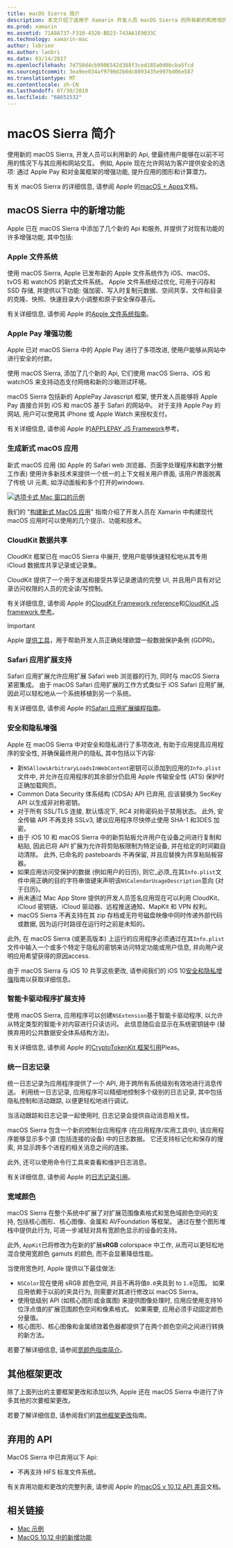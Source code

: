 ```yaml
---
title: macOS Sierra 简介
description: 本文介绍了适用于 Xamarin 开发人员 macOS Sierra 的所有新的和修改的 Api 和功能。
ms.prod: xamarin
ms.assetid: 71A8A737-F310-4320-BD23-743AA1E9033C
ms.technology: xamarin-mac
author: lobrien
ms.author: laobri
ms.date: 03/14/2017
ms.openlocfilehash: 7d758d4cb9906542d388f3ced185a0d0bcba5fcd
ms.sourcegitcommit: 3ea9ee034af9790d2b0dc0893435e997bd06e587
ms.translationtype: MT
ms.contentlocale: zh-CN
ms.lasthandoff: 07/30/2019
ms.locfileid: "68651532"
---
```

# <a name="introduction-to-macos-sierra"></a>macOS Sierra 简介

使用新的 macOS Sierra, 开发人员可以利用新的 Api, 使最终用户能够在以前不可用的情况下与其应用和网站交互。 例如, Apple 现在允许网站为客户提供安全的选项: 通过 Apple Pay 和对金属框架的增强功能, 提升应用的图形和计算潜力。 

有关 macOS Sierra 的详细信息, 请参阅 Apple 的[macOS + Apps](https://developer.apple.com/macos/)文档。

<a name="Whats-New-in-macOS-Sierra" />

## <a name="whats-new-in-macos-sierra"></a>macOS Sierra 中的新增功能

Apple 已在 macOS Sierra 中添加了几个新的 Api 和服务, 并提供了对现有功能的许多增强功能, 其中包括:

<a name="Apple-File-System" />

### <a name="apple-file-system"></a>Apple 文件系统

使用 macOS Sierra, Apple 已发布新的 Apple 文件系统作为 iOS、macOS、tvOS 和 watchOS 的新式文件系统。 Apple 文件系统经过优化, 可用于闪存和 SSD 存储, 并提供以下功能: 强加密、写入时复制元数据、空间共享、文件和目录的克隆、快照、快速目录大小调整和原子安全保存基元。

有关详细信息, 请参阅 Apple 的[Apple 文件系统指南](https://developer.apple.com/library/prerelease/content/documentation/FileManagement/Conceptual/APFS_Guide/Introduction/Introduction.html#//apple_ref/doc/uid/TP40016999)。

<a name="Apple-Pay-Enhancements" />

### <a name="apple-pay-enhancements"></a>Apple Pay 增强功能

Apple 已对 macOS Sierra 中的 Apple Pay 进行了多项改进, 使用户能够从网站中进行安全的付款。

使用 macOS Sierra, 添加了几个新的 Api, 它们使用 macOS Sierra、iOS 和 watchOS 来支持动态支付网络和新的沙箱测试环境。

macOS Sierra 包括新的 ApplePay Javascript 框架, 使开发人员能够将 Apple Pay 直接合并到 iOS 和 macOS 基于 Safari 的网站中。 对于支持 Apple Pay 的网站, 用户可以使用其 iPhone 或 Apple Watch 来授权支付。

有关详细信息, 请参阅 Apple 的[APPLEPAY JS Framework](https://developer.apple.com/reference/applepayjs)参考。

<a name="Building-Modern-macOS-Apps" />

### <a name="building-modern-macos-apps"></a>生成新式 macOS 应用

新式 macOS 应用 (如 Apple 的 Safari web 浏览器、页面字处理程序和数字分散工作表) 使用许多新技术来提供一个统一的上下文相关用户界面, 该用户界面脱离了传统 UI 元素, 如浮动面板和多个打开的windows.

[![选项卡式 Mac 窗口的示例](images/content08.png)](images/content08.png#lightbox)

我们的 "[构建新式 MacOS 应用](~/mac/platform/introduction-to-macos-sierra/modern-cocoa-apps.md)" 指南介绍了开发人员在 Xamarin 中构建现代 macOS 应用时可以使用的几个提示、功能和技术。

<a name="CloudKit-Data-Sharing" />

### <a name="cloudkit-data-sharing"></a>CloudKit 数据共享

CloudKit 框架已在 macOS Sierra 中展开, 使用户能够快速轻松地从其专用 iCloud 数据库共享记录或记录集。

CloudKit 提供了一个用于发送和接受共享记录邀请的完整 UI, 并且用户具有对记录访问权限的人员的完全读/写控制。

有关详细信息, 请参阅 Apple 的[CloudKit Framework reference](https://developer.apple.com/reference/clockkit)和[CloudKit JS framework 参考](https://developer.apple.com/reference/cloudkitjs)。

> [!IMPORTANT]
> Apple [提供工具](https://developer.apple.com/support/allowing-users-to-manage-data/)，用于帮助开发人员正确处理欧盟一般数据保护条例 (GDPR)。

<a name="Safari-App-Extensions-Support" />

### <a name="safari-app-extensions-support"></a>Safari 应用扩展支持

Safari 应用扩展允许应用扩展 Safari web 浏览器的行为, 同时与 macOS Sierra 紧密集成。 由于 macOS Safari 应用扩展的工作方式类似于 iOS Safari 应用扩展, 因此可以轻松地从一个系统移植到另一个系统。

有关详细信息, 请参阅 Apple 的[Safari 应用扩展编程指南](https://developer.apple.com/library/prerelease/content/documentation/NetworkingInternetWeb/Conceptual/SafariAppExtension_PG/index.html#//apple_ref/doc/uid/TP40017319)。

<a name="Security-and-Privacy-Enhancements" />

### <a name="security-and-privacy-enhancements"></a>安全和隐私增强

Apple 在 macOS Sierra 中对安全和隐私进行了多项改进, 有助于应用提高应用程序的安全性, 并确保最终用户的隐私, 其中包括以下内容:

- 新`NSAllowsArbitraryLoadsInWebContent`密钥可以添加到应用的`Info.plist`文件中, 并允许在应用程序的其余部分仍启用 Apple 传输安全性 (ATS) 保护时正确加载网页。
- Common Data Security 体系结构 (CDSA) API 已弃用, 应该替换为 SecKey API 以生成非对称密钥。
- 对于所有 SSL/TLS 连接, 默认情况下, RC4 对称密码处于禁用状态。 此外, 安全传输 API 不再支持 SSLv3, 建议应用程序尽快停止使用 SHA-1 和3DES 加密。
- 由于 iOS 10 和 macOS Sierra 中的新剪贴板允许用户在设备之间进行复制和粘贴, 因此已将 API 扩展为允许将剪贴板限制为特定设备, 并在给定的时间戳自动清除。 此外, 已命名的 pasteboards 不再保留, 并且应替换为共享粘贴板容器。
- 如果应用访问受保护的数据 (例如用户的日历), 则它_必须_在其`Info.plist`文件中用正确的目的字符串值键来声明该`NSCalendarUsageDescription`意向 (对于日历)。
- 尚未通过 Mac App Store 提供的开发人员签名应用现在可以利用 CloudKit、iCloud 密钥链、iCloud 驱动器、远程推送通知、MapKit 和 VPN 权利。
- macOS Sierra 不再支持在其 zip 存档或无符号磁盘映像中同时传递外部代码或数据, 因为运行时路径在运行时之前是未知的。

此外, 在 macOS Sierra (或更高版本) 上运行的应用程序必须通过在其`Info.plist`文件中输入一个或多个特定于隐私的密钥来访问特定功能或用户信息, 并向用户说明应用希望获得的原因access.

由于 macOS Sierra 与 iOS 10 共享这些更改, 请参阅我们的 iOS 10[安全和隐私增强](~/ios/app-fundamentals/security-privacy.md)指南以获取详细信息。

<a name="Smart-Card-Driver-Extension-Support" />

### <a name="smart-card-driver-extension-support"></a>智能卡驱动程序扩展支持

使用 macOS Sierra, 应用程序可以创建`NSExtension`基于智能卡驱动程序, 以允许从特定类型的智能卡对内容进行只读访问。 此信息随后会显示在系统密钥链中 (替换弃用的公共数据安全体系结构方法)。

有关详细信息, 请参阅 Apple 的[CryptoTokenKit 框架引用](https://developer.apple.com/reference/cryptotokenkit)Pleas。

<a name="Unified-Logging" />

### <a name="unified-logging"></a>统一日志记录

统一日志记录为应用程序提供了一个 API, 用于跨所有系统级别有效地进行消息传送。 利用统一日志记录, 应用程序可以精细地控制多个级别的日志记录, 其中包括隐私控制和活动跟踪, 以便更轻松地进行调试。 

当活动跟踪和日志记录一起使用时, 日志记录会提供自动消息相关性。

macOS Sierra 包含一个新的控制台应用程序 (在应用程序/实用工具中), 该应用程序能够显示多个源 (包括连接的设备) 中的日志数据。 它还支持标记化和保存的搜索, 并显示跨多个进程的相关消息之间的连接。

此外, 还可以使用命令行工具来查看和维护日志消息。

有关详细信息, 请参阅 Apple 的[日志记录引用](https://developer.apple.com/documentation/os/logging)。

<a name="Wide-Color" />

### <a name="wide-color"></a>宽域颜色

macOS Sierra 在整个系统中扩展了对扩展范围像素格式和宽色域颜色空间的支持, 包括核心图形、核心图像、金属和 AVFoundation 等框架。 通过在整个图形堆栈中提供此行为, 可进一步减轻对具有宽颜色显示的设备的支持。

此外, `AppKit`已将修改为在新的扩展**sRGB** colorspace 中工作, 从而可以更轻松地混合使用宽颜色 gamuts 的颜色, 而不会显著降低性能。

当使用宽色时, Apple 提供以下最佳做法:

- `NSColor`现在使用 sRGB 颜色空间, 并且不再将值`0.0`夹具到 to `1.0`范围。 如果应用依赖于以前的夹具行为, 则需要对其进行修改以 macOS Sierra。
- 使用低级别 API (如核心图形或金属图) 来提供图像处理时, 应用应使用支持16位浮点值的扩展范围颜色空间和像素格式。 如果需要, 应用必须手动固定颜色分量值。
- 核心图形、核心图像和金属绩效着色器都提供了在两个颜色空间之间进行转换的新方法。

若要了解详细信息, 请参阅[宽颜色指南简介](~/ios/platform/wide-color.md)。

<a name="Additional-Framework-Changes" />

## <a name="additional-framework-changes"></a>其他框架更改

除了上面列出的主要框架更改和添加以外, Apple 还在 macOS Sierra 中进行了许多其他的次要框架更改。

若要了解详细信息, 请参阅我们的[其他框架更改](~/mac/platform/introduction-to-macos-sierra/additional-framework-changes.md)指南。

<a name="Deprecated-APIs" />

## <a name="deprecated-apis"></a>弃用的 API

MacOS Sierra 中已弃用以下 Api:

- 不再支持 HFS 标准文件系统。

有关弃用功能和更改的完整列表, 请参阅 Apple 的[macOS v 10.12 API 差异](https://developer.apple.com/library/archive/releasenotes/General/APIDiffsMacOS10_12/index.html)文档。

## <a name="related-links"></a>相关链接

- [Mac 示例](https://docs.microsoft.com/samples/browse/?products=xamarin&term=Xamarin.Mac)
- [MacOS 10.12 中的新增功能](https://developer.apple.com/library/prerelease/content/releasenotes/MacOSX/WhatsNewInOSX/Articles/OSXv10.html#//apple_ref/doc/uid/TP40017145-SW1)
